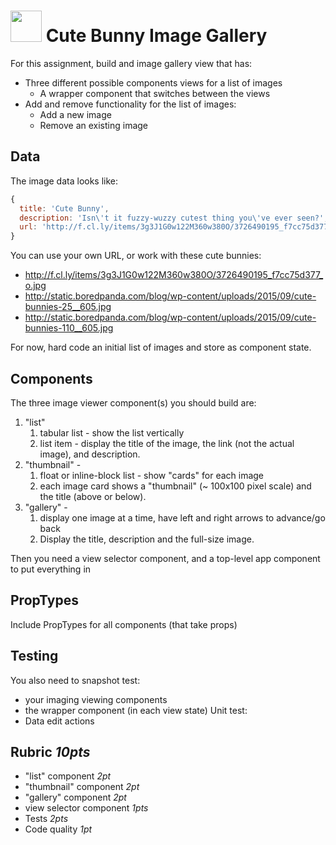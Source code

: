<img src="https://user-images.githubusercontent.com/478864/29585764-2e2a863c-873d-11e7-8c68-49af939ab39b.png" 
width=50> Cute Bunny Image Gallery
===

For this assignment, build and image gallery view that has:
* Three different possible components views for a list of images
  * A wrapper component that switches between the views
* Add and remove functionality for the list of images:
  * Add a new image
  * Remove an existing image

## Data

The image data looks like:

```js
{ 
  title: 'Cute Bunny',
  description: 'Isn\'t it fuzzy-wuzzy cutest thing you\'ve ever seen?',
  url: 'http://f.cl.ly/items/3g3J1G0w122M360w380O/3726490195_f7cc75d377_o.jpg'
}
```

You can use your own URL, or work with these cute bunnies:

* http://f.cl.ly/items/3g3J1G0w122M360w380O/3726490195_f7cc75d377_o.jpg 
* http://static.boredpanda.com/blog/wp-content/uploads/2015/09/cute-bunnies-25__605.jpg
* http://static.boredpanda.com/blog/wp-content/uploads/2015/09/cute-bunnies-110__605.jpg

For now, hard code an initial list of images and store as component state.

## Components

The three image viewer component(s) you should build are:

1. "list" 
    1. tabular list - show the list vertically
    1. list item - display the title of the image, the link (not the  actual image), and description.  
1. "thumbnail" -  
    1. float or inline-block list - show "cards" for each image
    1. each image card shows a "thumbnail" (~ 100x100 pixel scale) and the title (above or below).
1. "gallery" - 
    1. display one image at a time, have left and right arrows to advance/go back
    1. Display the title, description and the full-size image.

Then you need a view selector component, and a top-level app component to put everything in

## PropTypes

Include PropTypes for all components (that take props)

## Testing

You also need to snapshot test:
* your imaging viewing components
* the wrapper component (in each view state)
Unit test:
* Data edit actions

## Rubric *10pts*
- "list" component *2pt*
- "thumbnail" component *2pt*
- "gallery" component *2pt*
- view selector component *1pts*
- Tests *2pts*
- Code quality *1pt*
